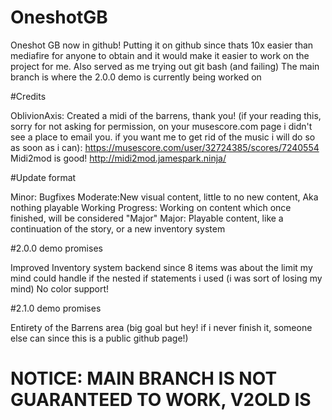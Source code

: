 # OneshotGB
Oneshot GB now in github!
Putting it on github since thats 10x easier than mediafire for anyone to obtain and it would make it easier to work on the project for me.
Also served as me trying out git bash (and failing)
The main branch is where the 2.0.0 demo is currently being worked on

#Credits

OblivionAxis: Created a midi of the barrens, thank you! (if your reading this, sorry for not asking for permission, on your musescore.com page i didn't see a place to email you. if you want me to get rid of the music i will do so as soon as i can): https://musescore.com/user/32724385/scores/7240554
Midi2mod is good! http://midi2mod.jamespark.ninja/

#Update format

Minor: Bugfixes
Moderate:New visual content, little to no new content, Aka nothing playable
Working Progress: Working on content which once finished, will be considered "Major"
Major: Playable content, like a continuation of the story, or a new inventory system

#2.0.0 demo promises

Improved Inventory system backend since 8 items was about the limit my mind could handle if the nested if statements i used (i was sort of losing my mind)
No color support!

#2.1.0 demo promises

Entirety of the Barrens area (big goal but hey! if i never finish it, someone else can since this is a public github page!)


# NOTICE: MAIN BRANCH IS NOT GUARANTEED TO WORK, V2OLD IS
